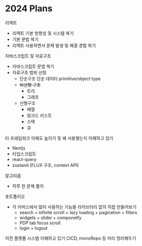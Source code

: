 # 2024 Plans

리액트

* 리액트 기본 방향성 및 시스템 복기
* 기본 문법 복기
* 리액트 사용하면서 문제 발생 및 해결 경험 복기



자바스크립트 및 자료구조

* 자바스크립트 문법 복기
* 자료구조 범위 선정
  * 단순구조 단순 데이터 primitive/object type
  * ~~비선형 구조~~
    * 트리
    * 그래프
  * 선형구조
    * 배열
    * 링크드 리스트
    * 스택
    * 큐



타 프레임워크 이해도 높이기 및 왜 사용했는지 이해하고 있기

* Nextjs
* 타입스크립트
* react-query
* zustand (FLUX 구조, context API)



알고리즘

* 하루 한 문제 풀이



포트폴리오

* 각 커머스에서 많이 사용하는 기능들 라이브러리 없이 직접 만들어보기
  * search + infinite scroll + lazy loading + pagination + filters
  * widgets + slider + componetfy
  * PDP tab focus scroll
  * login + logout



이전 플랫폼 시스템 이해하고 있기 CICD, monoRepo 등 미리 정리해두기
